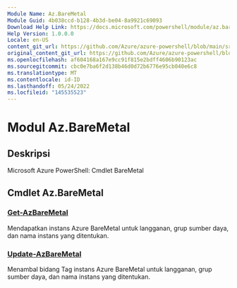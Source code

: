 ```yaml
---
Module Name: Az.BareMetal
Module Guid: 4b038ccd-b128-4b3d-be04-8a9921c69093
Download Help Link: https://docs.microsoft.com/powershell/module/az.baremetal
Help Version: 1.0.0.0
Locale: en-US
content_git_url: https://github.com/Azure/azure-powershell/blob/main/src/BareMetal/help/Az.BareMetal.md
original_content_git_url: https://github.com/Azure/azure-powershell/blob/main/src/BareMetal/help/Az.BareMetal.md
ms.openlocfilehash: af604168a167e9cc91f815e2bdff4606b90123ac
ms.sourcegitcommit: cbc0e7ba6f2d138b46d0d72b6776e95cb040e6c8
ms.translationtype: MT
ms.contentlocale: id-ID
ms.lasthandoff: 05/24/2022
ms.locfileid: "145535523"
---
```

# Modul Az.BareMetal
## Deskripsi
Microsoft Azure PowerShell: Cmdlet BareMetal

## Cmdlet Az.BareMetal
### [Get-AzBareMetal](Get-AzBareMetal.md)
Mendapatkan instans Azure BareMetal untuk langganan, grup sumber daya, dan nama instans yang ditentukan.

### [Update-AzBareMetal](Update-AzBareMetal.md)
Menambal bidang Tag instans Azure BareMetal untuk langganan, grup sumber daya, dan nama instans yang ditentukan.

